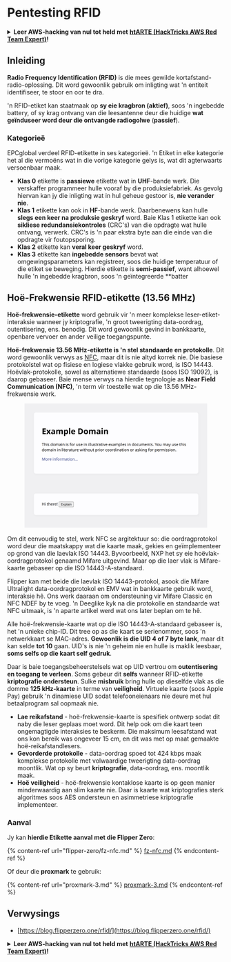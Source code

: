 # Pentesting RFID

<details>

<summary><strong>Leer AWS-hacking van nul tot held met</strong> <a href="https://training.hacktricks.xyz/courses/arte"><strong>htARTE (HackTricks AWS Red Team Expert)</strong></a><strong>!</strong></summary>

* Werk jy in 'n **cybersecurity-maatskappy**? Wil jy jou **maatskappy adverteer in HackTricks**? Of wil jy toegang hê tot die **nuutste weergawe van die PEASS of laai HackTricks af in PDF-formaat**? Kyk na die [**SUBSCRIPTION PLANS**](https://github.com/sponsors/carlospolop)!
* Ontdek [**The PEASS Family**](https://opensea.io/collection/the-peass-family), ons versameling eksklusiewe [**NFT's**](https://opensea.io/collection/the-peass-family)
* Kry die [**amptelike PEASS & HackTricks swag**](https://peass.creator-spring.com)
* **Sluit aan by die** [**💬**](https://emojipedia.org/speech-balloon/) [**Discord-groep**](https://discord.gg/hRep4RUj7f) of die [**telegram-groep**](https://t.me/peass) of **volg** my op **Twitter** 🐦[**@carlospolopm**](https://twitter.com/hacktricks\_live)**.**
* **Deel jou hacktruuks deur PR's in te dien by die** [**hacktricks repo**](https://github.com/carlospolop/hacktricks) **en** [**hacktricks-cloud repo**](https://github.com/carlospolop/hacktricks-cloud).

</details>

## Inleiding

**Radio Frequency Identification (RFID)** is die mees gewilde kortafstand-radio-oplossing. Dit word gewoonlik gebruik om inligting wat 'n entiteit identifiseer, te stoor en oor te dra.

'n RFID-etiket kan staatmaak op **sy eie kragbron (aktief)**, soos 'n ingebedde battery, of sy krag ontvang van die leesantenne deur die huidige **wat geïnduseer word deur die ontvangde radiogolwe** (**passief**).

### Kategorieë

EPCglobal verdeel RFID-etikette in ses kategorieë. 'n Etiket in elke kategorie het al die vermoëns wat in die vorige kategorie gelys is, wat dit agterwaarts versoenbaar maak.

* **Klas 0** etikette is **passiewe** etikette wat in **UHF**-bande werk. Die verskaffer programmeer hulle vooraf by die produksiefabriek. As gevolg hiervan kan jy die inligting wat in hul geheue gestoor is, **nie verander nie**.
* **Klas 1** etikette kan ook in **HF**-bande werk. Daarbenewens kan hulle **slegs een keer na produksie geskryf** word. Baie Klas 1 etikette kan ook **sikliese redundansiekontroles** (CRC's) van die opdragte wat hulle ontvang, verwerk. CRC's is 'n paar ekstra byte aan die einde van die opdragte vir foutopsporing.
* **Klas 2** etikette kan **veral keer geskryf** word.
* **Klas 3** etikette kan **ingebedde sensors** bevat wat omgewingsparameters kan registreer, soos die huidige temperatuur of die etiket se beweging. Hierdie etikette is **semi-passief**, want alhoewel hulle 'n ingebedde kragbron, soos 'n geïntegreerde \*\*batter

## Hoë-Frekwensie RFID-etikette (13.56 MHz)

**Hoë-frekwensie-etikette** word gebruik vir 'n meer komplekse leser-etiket-interaksie wanneer jy kriptografie, 'n groot tweerigting data-oordrag, outentisering, ens. benodig. Dit word gewoonlik gevind in bankkaarte, openbare vervoer en ander veilige toegangspunte.

**Hoë-frekwensie 13.56 MHz-etikette is 'n stel standaarde en protokolle**. Dit word gewoonlik verwys as [NFC](https://nfc-forum.org/what-is-nfc/about-the-technology/), maar dit is nie altyd korrek nie. Die basiese protokolstel wat op fisiese en logiese vlakke gebruik word, is ISO 14443. Hoëvlak-protokolle, sowel as alternatiewe standaarde (soos ISO 19092), is daarop gebaseer. Baie mense verwys na hierdie tegnologie as **Near Field Communication (NFC)**, 'n term vir toestelle wat op die 13.56 MHz-frekwensie werk.

<figure><img src="../../.gitbook/assets/image (22).png" alt=""><figcaption></figcaption></figure>

Om dit eenvoudig te stel, werk NFC se argitektuur so: die oordragprotokol word deur die maatskappy wat die kaarte maak, gekies en geïmplementeer op grond van die laevlak ISO 14443. Byvoorbeeld, NXP het sy eie hoëvlak-oordragprotokol genaamd Mifare uitgevind. Maar op die laer vlak is Mifare-kaarte gebaseer op die ISO 14443-A-standaard.

Flipper kan met beide die laevlak ISO 14443-protokol, asook die Mifare Ultralight data-oordragprotokol en EMV wat in bankkaarte gebruik word, interaksie hê. Ons werk daaraan om ondersteuning vir Mifare Classic en NFC NDEF by te voeg. 'n Deeglike kyk na die protokolle en standaarde wat NFC uitmaak, is 'n aparte artikel werd wat ons later beplan om te hê.

Alle hoë-frekwensie-kaarte wat op die ISO 14443-A-standaard gebaseer is, het 'n unieke chip-ID. Dit tree op as die kaart se serienommer, soos 'n netwerkkaart se MAC-adres. **Gewoonlik is die UID 4 of 7 byte lank**, maar dit kan selde **tot 10** gaan. UID's is nie 'n geheim nie en hulle is maklik leesbaar, **soms selfs op die kaart self gedruk**.

Daar is baie toegangsbeheerstelsels wat op UID vertrou om **outentisering en toegang te verleen**. Soms gebeur dit **selfs** wanneer RFID-etikette **kriptografie ondersteun**. Sulke **misbruik** bring hulle op dieselfde vlak as die domme **125 kHz-kaarte** in terme van **veiligheid**. Virtuele kaarte (soos Apple Pay) gebruik 'n dinamiese UID sodat telefooneienaars nie deure met hul betaalprogram sal oopmaak nie.

* **Lae reikafstand** - hoë-frekwensie-kaarte is spesifiek ontwerp sodat dit naby die leser geplaas moet word. Dit help ook om die kaart teen ongemagtigde interaksies te beskerm. Die maksimum leesafstand wat ons kon bereik was ongeveer 15 cm, en dit was met op maat gemaakte hoë-reikafstandlesers.
* **Gevorderde protokolle** - data-oordrag spoed tot 424 kbps maak komplekse protokolle met volwaardige tweerigting data-oordrag moontlik. Wat op sy beurt **kriptografie**, data-oordrag, ens. moontlik maak.
* **Hoë veiligheid** - hoë-frekwensie kontaklose kaarte is op geen manier minderwaardig aan slim kaarte nie. Daar is kaarte wat kriptografies sterk algoritmes soos AES ondersteun en asimmetriese kriptografie implementeer.

### Aanval

Jy kan **hierdie Etikette aanval met die Flipper Zero**:

{% content-ref url="flipper-zero/fz-nfc.md" %}
[fz-nfc.md](flipper-zero/fz-nfc.md)
{% endcontent-ref %}

Of deur die **proxmark** te gebruik:

{% content-ref url="proxmark-3.md" %}
[proxmark-3.md](proxmark-3.md)
{% endcontent-ref %}

## Verwysings

* [https://blog.flipperzero.one/rfid/](https://blog.flipperzero.one/rfid/)

<details>

<summary><strong>Leer AWS-hacking van nul tot held met</strong> <a href="https://training.hacktricks.xyz/courses/arte"><strong>htARTE (HackTricks AWS Red Team Expert)</strong></a><strong>!</strong></summary>

* Werk jy in 'n **cybersekuriteitsmaatskappy**? Wil jy jou **maatskappy adverteer in HackTricks**? of wil jy toegang hê tot die **nuutste weergawe van die PEASS of HackTricks aflaai in PDF**? Kyk na die [**SUBSKRIPSIEPLANNE**](https://github.com/sponsors/carlospolop)!
* Ontdek [**The PEASS Family**](https://opensea.io/collection/the-peass-family), ons versameling eksklusiewe [**NFT's**](https://opensea.io/collection/the-peass-family)
* Kry die [**amptelike PEASS & HackTricks-uitrusting**](https://peass.creator-spring.com)
* **Sluit aan by die** [**💬**](https://emojipedia.org/speech-balloon/) [**Discord-groep**](https://discord.gg/hRep4RUj7f) of die [**telegram-groep**](https://t.me/peass) of **volg** my op **Twitter** 🐦[**@carlospolopm**](https://twitter.com/hacktricks\_live)**.**
* **Deel jou haktruuks deur PR's in te dien by die** [**hacktricks-repo**](https://github.com/carlospolop/hacktricks) **en** [**hacktricks-cloud-repo**](https://github.com/carlospolop/hacktricks-cloud).

</details>
